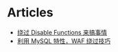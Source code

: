 # Articles

- [绕过 Disable Functions 来搞事情](https://www.freebuf.com/articles/network/263540.html)
- [利用 MySQL 特性，WAF 绕过技巧](https://mp.weixin.qq.com/s/xi9Qwm5ydrUWKdaxeOLFDw)
